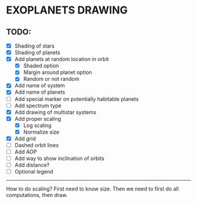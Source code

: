 # EXOPLANETS DRAWING

## TODO:
- [x] Shading of stars
- [x] Shading of planets
- [x] Add planets at random location in orbit
  - [x] Shaded option
  - [x] Margin around planet option
  - [x] Random or not random
- [x] Add name of system
- [x] Add name of planets
- [ ] Add special marker on potentially habitable planets
- [ ] Add spectrum type
- [x] Add drawing of multistar systems
- [x] Add proper scaling
  - [x] Log scaling
  - [x] Normalize size
- [x] Add grid
- [ ] Dashed orbit lines
- [ ] Add AOP
- [ ] Add way to show inclination of orbits
- [ ] Add distance?
- [ ] Optional legend

---

How to do scaling?
First need to know size.
Then we need to first do all computations, then draw.

